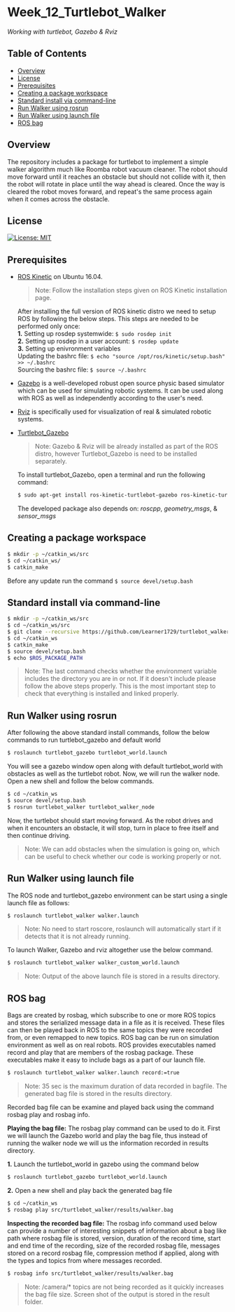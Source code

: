 # Week_12_Turtlebot_Walker
*Working with turtlebot, Gazebo & Rviz*

## Table of Contents
- [Overview](#overview)
- [License](#lic)
- [Prerequisites](#pre)
- [Creating a package workspace](#workspace)
- [Standard install via command-line](#implementation)
- [Run Walker using rosrun](#rosrun)
- [Run Walker using launch file](#roslaunch)
- [ROS bag](#bag)

## <a name="overview"></a> Overview
The repository includes a package for turtlebot to implement a simple walker algorithm much like Roomba robot vacuum cleaner. The robot should move forward until it reaches an obstacle but should not collide with it, then the robot will rotate in place until the way ahead is cleared. Once the way is cleared the robot moves forward, and repeat's the same process again when it comes across the obstacle.

## <a name="lic"></a> License
[![License: MIT](https://img.shields.io/badge/License-MIT-blue.svg)](https://github.com/Learner1729/turtlebot_walker/blob/master/LICENSE)

## <a name="pre"></a> Prerequisites 

* [ROS Kinetic](https://wiki.ros.org/ROS/Installation) on Ubuntu 16.04. 
  >Note: Follow the installation steps given on ROS Kinetic installation page.

	After installing the full version of ROS kinetic distro we need to setup ROS by following the below steps. This steps are needed to be performed only once: <br/>
  **1.** Setting up rosdep systemwide: `$ sudo rosdep init` <br/>
	**2.** Setting up rosdep in a user account: `$ rosdep update` <br/>
	**3.** Setting up enivronment variables <br/>
  Updating the bashrc file: `$ echo "source /opt/ros/kinetic/setup.bash" >> ~/.bashrc` <br/>
  Sourcing the bashrc file: `$ source ~/.bashrc` <br/>

* [Gazebo](http://gazebosim.org/) is a well-developed robust open source physic based simulator which can be used for simulating robotic systems. It can be used along with ROS as well as independently according to the user's need.

* [Rviz](http://wiki.ros.org/rviz) is specifically used for visualization of real & simulated robotic systems.

* [Turtlebot_Gazebo](http://wiki.ros.org/turtlebot_gazebo) 
  >Note: Gazebo & Rviz will be already installed as part of the ROS distro, however Turtlebot_Gazebo is need to be installed separately.

	To install turtlebot_Gazebo, open a terminal and run the following command: <br/>
  ```bash
  $ sudo apt-get install ros-kinetic-turtlebot-gazebo ros-kinetic-turtlebot-apps ros-kinetic-turtlebot-rviz-launchers
  ```
  The developed package also depends on: *roscpp*, *geometry_msgs*, & *sensor_msgs*

## <a name="workspace"></a> Creating a package workspace

```bash
$ mkdir -p ~/catkin_ws/src
$ cd ~/catkin_ws/
$ catkin_make
```
Before any update run the command `$ source devel/setup.bash` 

## <a name="implementation"></a> Standard install via command-line

```bash
$ mkdir -p ~/catkin_ws/src
$ cd ~/catkin_ws/src
$ git clone --recursive https://github.com/Learner1729/turtlebot_walker.git
$ cd ~/catkin_ws
$ catkin_make
$ source devel/setup.bash
$ echo $ROS_PACKAGE_PATH
```
>Note: The last command checks whether the environment variable includes the directory you are in or not. If it doesn't include please follow the above steps properly. This is the most important step to check that everything is installed and linked properly. 

## <a name="rosrun"></a> Run Walker using rosrun

After following the above standard install commands, follow the below commands to run turtlebot_gazebo and default world

```bash
$ roslaunch turtlebot_gazebo turtlebot_world.launch
```
You will see a gazebo window open along with default turtlebot_world with obstacles as well as the turtlebot robot. Now, we will run the walker node. Open a new shell and follow the below commands.

```bash
$ cd ~/catkin_ws
$ source devel/setup.bash
$ rosrun turtlebot_walker turtlebot_walker_node
```
Now, the turtlebot should start moving forward. As the robot drives and when it encounters an obstacle, it will stop, turn in place to free itself and then continue driving.

>Note: We can add obstacles when the simulation is going on, which can be useful to check whether our code is working properly or not.

## <a name="roslaunch"></a> Run Walker using launch file

The ROS node and turtlebot_gazebo environment can be start using a single launch file as follows:

```bash
$ roslaunch turtlebot_walker walker.launch
```
>Note: No need to start roscore, roslaunch will automatically start if it detects that it is not already running.

To launch Walker, Gazebo and rviz altogether use the below command.
```bash
$ roslaunch turtlebot_walker walker_custom_world.launch
```
>Note: Output of the above launch file is stored in a results directory.

## <a name="bag"></a> ROS bag

Bags are created by rosbag, which subscribe to one or more ROS topics and stores the serialized message data in a file as it is received. These files can then be played back in ROS to the same topics they were recorded from, or even remapped to new topics. ROS bag can be run on simulation environment as well as on real robots. ROS provides executables named record and play that are members of the rosbag package. These executables make it easy to include bags as a part of our launch file.

```bash
$ roslaunch turtlebot_walker walker.launch record:=true
```

>Note: 35 sec is the maximum duration of data recorded in bagfile. The generated bag file is stored in the results directory.

Recorded bag file can be examine and played back using the command rosbag play and rosbag info.

**Playing the bag file:** The rosbag play command can be used to do it. First we will launch the Gazebo world and play the bag file, thus instead of running the walker node we will us the information recorded in results directory.

**1.** Launch the turtlebot_world in gazebo using the command below
  ```bash
  $ roslaunch turtlebot_gazebo turtlebot_world.launch
  ```

**2.** Open a new shell and play back the generated bag file
  ```bash
  $ cd ~/catkin_ws
  $ rosbag play src/turtlebot_walker/results/walker.bag
  ```

**Inspecting the recorded bag file:** The rosbag info command used below can provide a number of interesting snippets of information about a bag like path where rosbag file is stored, version, duration of the record time, start and end time of the recording, size of the recorded rosbag file, messages stored on a record rosbag file, compression method if applied, along with the types and topics from where messages recorded.

```bash
$ rosbag info src/turtlebot_walker/results/walker.bag
```
>Note: /camera/* topics are not being recorded as it quickly increases the bag file size. Screen shot of the output is stored in the result folder.